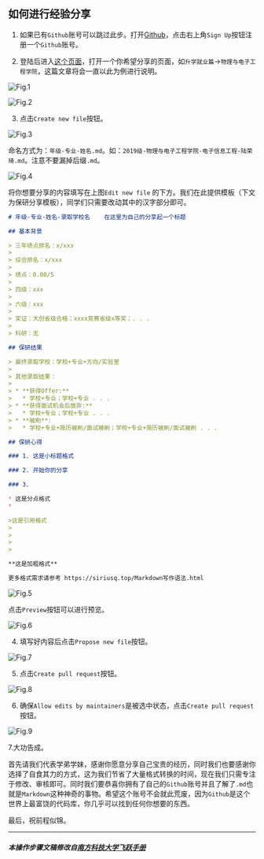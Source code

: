 ## 如何进行经验分享

1. 如果已有`Github`账号可以跳过此步。打开[Github](https://github.com)，点击右上角`Sign Up`按钮注册一个`Github`账号。

2. 登陆后进入[这个页面](https://github.com/SICNU-Application/wiki-SICNU/tree/master/docs)，打开一个你希望分享的页面，如``升学就业篇``->``物理与电子工程学院``，这篇文章将会一直以此为例进行说明。

![Fig.1](_media/经验分享步骤/Fig1.png)

![Fig.2](_media/经验分享步骤/Fig2.png)

3. 点击`Create new file`按钮。

![Fig.3](_media/经验分享步骤/Fig3.png)

命名方式为：`年级-专业-姓名.md`。如：`2019级-物理与电子工程学院-电子信息工程-陆荣琦.md`。注意不要漏掉后缀`.md`。

![Fig.4](_media/经验分享步骤/Fig4.png)

将你想要分享的内容填写在上图`Edit new file` 的下方。我们在此提供模板（下文为保研分享模板），同学们只需要改动其中的汉字部分即可。

```markdown
# 年级-专业-姓名-录取学校名    在这里为自己的分享起一个标题

## 基本背景

> 三年绩点排名：x/xxx
>
> 综合排名：x/xxx
>
> 绩点：0.00/5
>
> 四级：xxx
>
> 六级：xxx
>
> 奖证：大创省级合格；xxxx竞赛省级x等奖；. . . 
>
> 科研：无

## 保研结果

> 最终录取学校：学校+专业+方向/实验室
>
> 其他录取结果：
>
> * **获得Offer:**
>   * 学校+专业；学校+专业 . . .
> * **获得面试机会后放弃:**
>   * 学校+专业；学校+专业 . . .
> * **被刷**:
>   * 学校+专业+简历被刷/面试被刷；学校+专业+简历被刷/面试被刷 . . .

## 保研心得

### 1. 这是小标题格式

### 2. 开始你的分享

### 3. 

* 这是分点格式
* 

>这是引用格式
>
>
>
>

**这是加粗格式**

更多格式需求请参考 https://siriusq.top/Markdown写作语法.html
```

![Fig.5](_media/经验分享步骤/Fig5.png)

点击`Preview`按钮可以进行预览。

![Fig.6](_media/经验分享步骤/Fig6.png)

4. 填写好内容后点击`Propose new file`按钮。

![Fig.7](_media/经验分享步骤/Fig7.png)

5. 点击`Create pull request`按钮。

![Fig.8](_media/经验分享步骤/Fig8.png)

6. 确保`Allow edits by maintainers`是被选中状态，点击`Create pull request`按钮。

![Fig.9](_media/经验分享步骤/Fig9.png)

7.大功告成。

首先请我们代表学弟学妹，感谢你愿意分享自己宝贵的经历，同时我们也要感谢你选择了自食其力的方式，这为我们节省了大量格式转换的时间，现在我们只需专注于修改、审核即可。同时我们要恭喜你拥有了自己的`Github`账号并且了解了`.md`也就是`Markdown`这种神奇的事物。希望这个账号不会就此荒废，因为`Github`是这个世界上最富饶的代码库，你几乎可以找到任何你想要的东西。

最后，祝前程似锦。




------------

##### 本操作步骤文稿修改自[南方科技大学飞跃手册](https://sustech-application.github.io/2020-Fall/#/如何进行经验分享)
